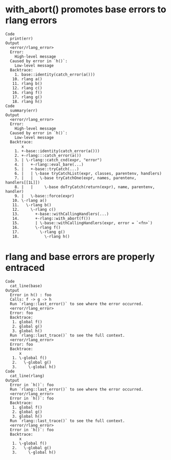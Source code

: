 # with_abort() promotes base errors to rlang errors

    Code
      print(err)
    Output
      <error/rlang_error>
      Error: 
        High-level message
      Caused by error in `h()`: 
        Low-level message
      Backtrace:
        1. base::identity(catch_error(a()))
       10. rlang a()
       11. rlang b()
       12. rlang c()
       16. rlang f()
       17. rlang g()
       18. rlang h()
    Code
      summary(err)
    Output
      <error/rlang_error>
      Error: 
        High-level message
      Caused by error in `h()`: 
        Low-level message
      Backtrace:
           x
        1. +-base::identity(catch_error(a()))
        2. +-rlang:::catch_error(a())
        3. | \-rlang::catch_cnd(expr, "error")
        4. |   +-rlang::eval_bare(...)
        5. |   +-base::tryCatch(...)
        6. |   | \-base tryCatchList(expr, classes, parentenv, handlers)
        7. |   |   \-base tryCatchOne(expr, names, parentenv, handlers[[1L]])
        8. |   |     \-base doTryCatch(return(expr), name, parentenv, handler)
        9. |   \-base::force(expr)
       10. \-rlang a()
       11.   \-rlang b()
       12.     \-rlang c()
       13.       +-base::withCallingHandlers(...)
       14.       +-rlang::with_abort(f())
       15.       | \-base::withCallingHandlers(expr, error = `<fn>`)
       16.       \-rlang f()
       17.         \-rlang g()
       18.           \-rlang h()

# rlang and base errors are properly entraced

    Code
      cat_line(base)
    Output
      Error in h() : foo
      Calls: f -> g -> h
      Run `rlang::last_error()` to see where the error occurred.
      <error/rlang_error>
      Error: foo
      Backtrace:
       1. global f()
       2. global g()
       3. global h()
      Run `rlang::last_trace()` to see the full context.
      <error/rlang_error>
      Error: foo
      Backtrace:
          x
       1. \-global f()
       2.   \-global g()
       3.     \-global h()
    Code
      cat_line(rlang)
    Output
      Error in `h()`: foo
      Run `rlang::last_error()` to see where the error occurred.
      <error/rlang_error>
      Error in `h()`: foo
      Backtrace:
       1. global f()
       2. global g()
       3. global h()
      Run `rlang::last_trace()` to see the full context.
      <error/rlang_error>
      Error in `h()`: foo
      Backtrace:
          x
       1. \-global f()
       2.   \-global g()
       3.     \-global h()


